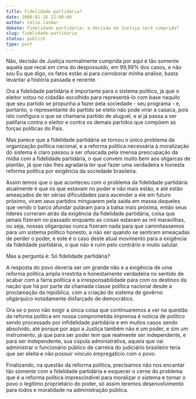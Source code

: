 ```yaml
---
title: Fidelidade partidária?
date: 2008-01-26 22:00:00
author: celio.lasmar
debate: Fidelidade partidária: a decisão da Justiça será cumprida?
slug: fidelidade-partidaria
status: publish 
type: post
---
```


Não, decisão de Justiça normalmente cumprida por aqui é tão somente aquela que recai em cima do despossuído, em 99,99% dos casos, e não sou Eu que digo, os fatos estão aí para corroborar minha análise, basta levantar a história passada e recente.  

Ora a fidelidade partidária é importante para o sistema político, já que o eleitor votou no cidadão escolhido para representá-lo com base naquilo que seu partido se propunha a fazer pela sociedade - seu programa - e, portanto, o representante do partido se eleito não pode virar a casaca, pois isto configura o que se chamaria partido de aluguel, e aí já passa a ser patifaria contra o eleitor e contra os demais partidos que compõem as forças políticas do País.  

Mas parece que a fidelidade partidária se tornou o único problema da organização política nacional, e a reforma política necessária à moralização do sistema é claro passou a ser ofuscada pela imensa preocupação da mídia com a fidelidade partidária, o que convem muito bem aos oligarcas de plantão, já que não lhes agradaria ter que fazer uma verdadeira e honesta reforma política por exigência da sociedade brasileira.   

Assim temos que o que aconteceu com o problema da fidelidade partidária atualmente é que os que estavam no poder e não mais estão, e até estão ameaçados de ter sérias dificuldades para ascender a ele em futuro próximo, viram seus partidos minguarem pela saída em massa daqueles que vendo o barco afundar pularam para a balsa mais próxima, então seus líderes correram atrás da exigência da fidelidade partidária, coisa que jamais fizeram no passado enquanto as coisas estavam as mil maravilhas, ou seja, nossas oligarquias nunca fizeram nada para que caminhassemos para um sistema político honesto, a não ser quando se sentiram ameaçadas de perder o poder, e este é o caso deste atual movimento para a exigência da fidelidade partidária, o que não é ruim pelo contrário e muito salutar.   

Mas a pergunta é: Só fidelidade partidária?   

A resposta do povo deveria ser um grande não e a exigência de uma reforma política ampla irrestrita e honestamente verdadeira no sentido de acabar com a farra política e a irresponsabilidade para com os destinos da nação que há por parte da chamada classe política nacional desde a proclamação da república, com a criação do sistema de govêrno oligárquico notadamente disfarçado de democrático.  

Ora se o povo não exigir a única coisa que continuaremos a ver na questão da reforma política em nossa comprometida imprensa é noticia de político sendo processado por infidelidade partidária e em muitos casos sendo absolvido, até porque por aqui a Justiça também não é um poder, e sim um instrumento, já que para ser poder tem que realmente ser independente, e para ser independente, sua cúpula administrativa, aquela que vai administrar o funcionário público de carreira do judiciário brasileiro teria que ser eleita e não possuir vínculo empregatício com o povo.  

Finalizando, na questão da reforma política, precisamos não nos encantar tão sòmente com a fidelidade partidária e esquecer o cerne do problema que é a reforma política imprescindível para moralizar o sistema e tornar o povo o legítimo proprietário do poder, só assim teremos desenvolvimento para todos e moralidade na administração pública.
